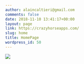 ```yaml
---
author: alaincaltieri@gmail.com
comments: false
date: 2018-11-10 13:41:17+00:00
layout: page
link: https://crazyhorseapps.com/
slug: home
title: HomePage
wordpress_id: 50
---
```


![](https://crazyhorseapps.com/wp-content/uploads/2018/11/homepage-header-1024x477.jpg)
